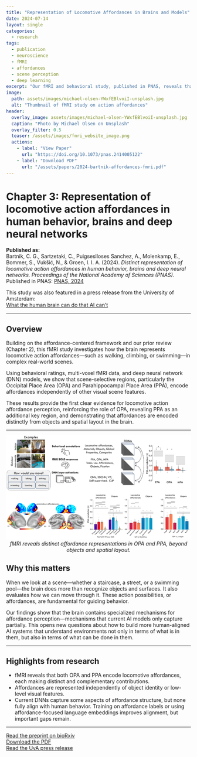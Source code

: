 ```yaml
---
title: "Representation of Locomotive Affordances in Brains and Models"
date: 2024-07-14
layout: single
categories:
  - research
tags:
  - publication
  - neuroscience
  - fMRI
  - affordances
  - scene perception
  - deep learning
excerpt: "Our fMRI and behavioral study, published in PNAS, reveals that human visual cortex distinctly represents locomotive affordances in scenes—beyond what current DNNs can model."
image:
  path: assets/images/michael-olsen-YWxfEBlvoiI-unsplash.jpg
  alt: "Thumbnail of fMRI study on action affordances"
header:
  overlay_image: assets/images/michael-olsen-YWxfEBlvoiI-unsplash.jpg
  caption: "Photo by Michael Olsen on Unsplash"
  overlay_filter: 0.5
  teaser: /assets/images/fmri_website_image.png
  actions:
    - label: "View Paper"
      url: "https://doi.org/10.1073/pnas.2414005122"
    - label: "Download PDF"
      url: "/assets/papers/2024-bartnik-affordances-fmri.pdf"
---
```


# Chapter 3: Representation of locomotive action affordances in human behavior, brains and deep neural networks  

**Published as:**  
Bartnik, C. G., Sartzetaki, C., Puigseslloses Sanchez, A., Molenkamp, E., Bommer, S., Vukšić, N., & Groen, I. I. A. (2024). *Distinct representation of locomotive action affordances in human behavior, brains and deep neural networks.* *Proceedings of the National Academy of Sciences (PNAS).*  
Published in PNAS: [PNAS, 2024](https://doi.org/10.1073/pnas.2414005122)  

This study was also featured in a press release from the University of Amsterdam:  
[What the human brain can do that AI can’t](https://www.uva.nl/en/content/news/press-releases/2025/06/what-the-human-brain-can-do-that-ai-cant.html)  

---

## Overview  
Building on the affordance-centered framework and our prior review (Chapter 2), this fMRI study investigates how the brain represents locomotive action affordances—such as walking, climbing, or swimming—in complex real-world scenes.  

Using behavioral ratings, multi-voxel fMRI data, and deep neural network (DNN) models, we show that scene-selective regions, particularly the Occipital Place Area (OPA) and Parahippocampal Place Area (PPA), encode affordances independently of other visual scene features.  

These results provide the first clear evidence for locomotive action affordance perception, reinforcing the role of OPA, revealing PPA as an additional key region, and demonstrating that affordances are encoded distinctly from objects and spatial layout in the brain.  

---

<p align="center">
  <img src="/assets/images/fmri_website_image.png" alt="fMRI overview of affordance representations" width="1000"><br>
  <em>fMRI reveals distinct affordance representations in OPA and PPA, beyond objects and spatial layout.</em>
</p>

## Why this matters  
When we look at a scene—whether a staircase, a street, or a swimming pool—the brain does more than recognize objects and surfaces. It also evaluates how we can move through it. These action possibilities, or affordances, are fundamental for guiding behavior.  

Our findings show that the brain contains specialized mechanisms for affordance perception—mechanisms that current AI models only capture partially. This opens new questions about how to build more human-aligned AI systems that understand environments not only in terms of what is in them, but also in terms of what can be done in them.  

---

## Highlights from research  
- fMRI reveals that both OPA and PPA encode locomotive affordances, each making distinct and complementary contributions.  
- Affordances are represented independently of object identity or low-level visual features.  
- Current DNNs capture some aspects of affordance structure, but none fully align with human behavior. Training on affordance labels or using affordance-focused language embeddings improves alignment, but important gaps remain.  


---

[Read the preprint on bioRxiv](https://doi.org/10.1101/2024.05.15.594298)  
[Download the PDF](/assets/papers/2024-bartnik-affordances-fmri.pdf)  
[Read the UvA press release](https://www.uva.nl/en/content/news/press-releases/2025/06/what-the-human-brain-can-do-that-ai-cant.html)  
